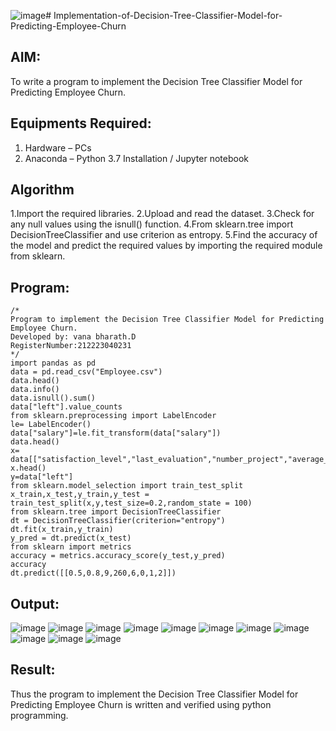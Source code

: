 ![image](https://github.com/user-attachments/assets/8ad2d68e-3d02-46d1-aca5-e50747f9b2ea)# Implementation-of-Decision-Tree-Classifier-Model-for-Predicting-Employee-Churn

## AIM:
To write a program to implement the Decision Tree Classifier Model for Predicting Employee Churn.

## Equipments Required:
1. Hardware – PCs
2. Anaconda – Python 3.7 Installation / Jupyter notebook

## Algorithm
1.Import the required libraries.
2.Upload and read the dataset.
3.Check for any null values using the isnull() function.
4.From sklearn.tree import DecisionTreeClassifier and use criterion as entropy.
5.Find the accuracy of the model and predict the required values by importing the required module from sklearn.
 
## Program:
```
/*
Program to implement the Decision Tree Classifier Model for Predicting Employee Churn.
Developed by: vana bharath.D
RegisterNumber:212223040231 
*/
import pandas as pd
data = pd.read_csv("Employee.csv")
data.head()
data.info()
data.isnull().sum()
data["left"].value_counts
from sklearn.preprocessing import LabelEncoder
le= LabelEncoder()
data["salary"]=le.fit_transform(data["salary"])
data.head()
x= data[["satisfaction_level","last_evaluation","number_project","average_montly_hours","time_spend_company","Work_accident","promotion_last_5years","salary"]]
x.head()
y=data["left"]
from sklearn.model_selection import train_test_split
x_train,x_test,y_train,y_test = train_test_split(x,y,test_size=0.2,random_state = 100)
from sklearn.tree import DecisionTreeClassifier
dt = DecisionTreeClassifier(criterion="entropy")
dt.fit(x_train,y_train)
y_pred = dt.predict(x_test)
from sklearn import metrics
accuracy = metrics.accuracy_score(y_test,y_pred)
accuracy
dt.predict([[0.5,0.8,9,260,6,0,1,2]])

```

## Output:
![image](https://github.com/user-attachments/assets/748a201c-3f13-4357-b2ed-9b6dea765899)
![image](https://github.com/user-attachments/assets/389167e1-24d1-4dea-be90-fc8adafb902e)
![image](https://github.com/user-attachments/assets/559e1089-bc55-43e8-86e7-820e87e5f002)
![image](https://github.com/user-attachments/assets/79678a6d-7525-4932-b412-74518439fa03)
![image](https://github.com/user-attachments/assets/6c6b3807-a43a-41d6-a08e-7c9954d3b05b)
![image](https://github.com/user-attachments/assets/2d8bb0fc-53b0-4210-88ed-21d3cabe6747)
![image](https://github.com/user-attachments/assets/9e7f1b71-22e8-40a8-8e70-6135dc460809)
![image](https://github.com/user-attachments/assets/174b4377-a0ab-4c19-b384-74effd6fa505)
![image](https://github.com/user-attachments/assets/69cfa76d-4bc1-4676-8ae4-1ebb10a74b0c)
![image](https://github.com/user-attachments/assets/0f864488-54ee-47e8-8db0-7621b2bf1f2a)
![image](https://github.com/user-attachments/assets/4e94ec47-7eb1-4790-9bd1-addfb7b65f94)














## Result:
Thus the program to implement the  Decision Tree Classifier Model for Predicting Employee Churn is written and verified using python programming.

